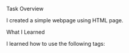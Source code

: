 

Task Overview

I created a simple webpage using HTML page.

What I Learned

I learned how to use the following tags:
<html>
<head>
<title>
<body>
<table>
<tr>
<th>
<td>


Conclusion

This task helped me understand how HTML structure works -


